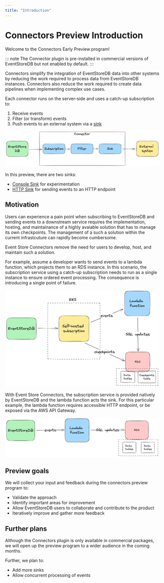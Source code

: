 ```yaml
---
title: "Introduction"
---
```


# Connectors Preview Introduction <Badge text="Commercial" type="warning" vertical="middle"/>

Welcome to the Connectors Early Preview program!

::: note
The Connector plugin is pre-installed in commercial versions of EventStoreDB but not enabled by default. 
:::

Connectors simplify the integration of EventStoreDB data into other systems by reducing the work required to process data from EventStoreDB instances.  Connectors also reduce the work required to create data pipelines when implementing complex use cases.

Each connector runs on the server-side and uses a catch-up subscription to:
1. Receive events
2. Filter (or transform) events
3. Push events to an external system via a [sink](https://en.wikipedia.org/wiki/Sink_(computing))

![Connectors Anatomy](./images/connector-anatomy.png)

In this preview, there are two sinks:

- [Console Sink](./sinks.md#console-sink) for experimentation
- [HTTP Sink](./sinks.md#http-sink) for sending events to an HTTP endpoint

## Motivation

Users can experience a pain point when subscribing to EventStoreDB and
sending events to a downstream service requires the implementation, hosting, and maintainance of a highly avaiable solution that has to manage its own checkpoints. The management of a such a solution within the current infrastcuture can rapidly become cumbersome.

Event Store Connectors remove the need for users to develop, host, and maintain such a solution.

For example, assume a developer wants to send events to a lambda function, which projects them to an RDS instance.  In this scenario, the subscription service using a catch-up subscription needs to run as a single instance to ensure ordered event processing. The consequence is introducing a single point of failure.

![Example with EKS and Lambda](./images/example-lambda-eks.png)

With Event Store Connectors, the subscription service is provided natively by EventStoreDB and the lambda function acts the sink. For this particular example, the lambda function requires accessible HTTP endpoint, or be exposed via the AWS API Gateway.

![Example with Connector and Lambda](./images/example-lambda-connector.png)

## Preview goals

We will collect your input and feedback during the connectors preview program to:

* Validate the approach
* Identify important areas for improvement
* Allow EventStoreDB users to collaborate and contribute to the product
* Iteratively improve and gather more feedback

## Further plans

Although the Connectors plugin is only available in commercial packages, we will open up the preview program to a wider audience in the coming months.

Further, we plan to:
* Add more sinks
* Allow concurrent processing of events





